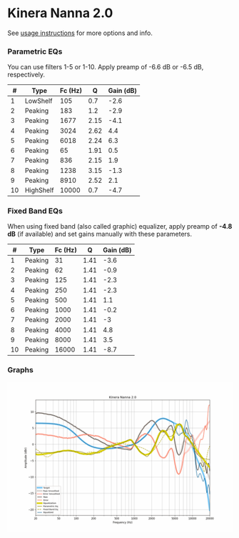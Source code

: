 # Kinera Nanna 2.0
See [usage instructions](https://github.com/jaakkopasanen/AutoEq#usage) for more options and info.

### Parametric EQs
You can use filters 1-5 or 1-10. Apply preamp of -6.6 dB or -6.5 dB, respectively.

|   # | Type      |   Fc (Hz) |    Q |   Gain (dB) |
|-----|-----------|-----------|------|-------------|
|   1 | LowShelf  |       105 | 0.7  |        -2.6 |
|   2 | Peaking   |       183 | 1.2  |        -2.9 |
|   3 | Peaking   |      1677 | 2.15 |        -4.1 |
|   4 | Peaking   |      3024 | 2.62 |         4.4 |
|   5 | Peaking   |      6018 | 2.24 |         6.3 |
|   6 | Peaking   |        65 | 1.91 |         0.5 |
|   7 | Peaking   |       836 | 2.15 |         1.9 |
|   8 | Peaking   |      1238 | 3.15 |        -1.3 |
|   9 | Peaking   |      8910 | 2.52 |         2.1 |
|  10 | HighShelf |     10000 | 0.7  |        -4.7 |

### Fixed Band EQs
When using fixed band (also called graphic) equalizer, apply preamp of **-4.8 dB** (if available) and set gains manually with these parameters.

|   # | Type    |   Fc (Hz) |    Q |   Gain (dB) |
|-----|---------|-----------|------|-------------|
|   1 | Peaking |        31 | 1.41 |        -3.6 |
|   2 | Peaking |        62 | 1.41 |        -0.9 |
|   3 | Peaking |       125 | 1.41 |        -2.3 |
|   4 | Peaking |       250 | 1.41 |        -2.3 |
|   5 | Peaking |       500 | 1.41 |         1.1 |
|   6 | Peaking |      1000 | 1.41 |        -0.2 |
|   7 | Peaking |      2000 | 1.41 |        -3   |
|   8 | Peaking |      4000 | 1.41 |         4.8 |
|   9 | Peaking |      8000 | 1.41 |         3.5 |
|  10 | Peaking |     16000 | 1.41 |        -8.7 |

### Graphs
![](./Kinera%20Nanna%202.0.png)
